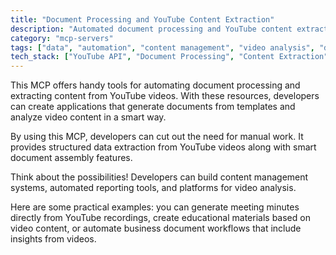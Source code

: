 ```yaml
---
title: "Document Processing and YouTube Content Extraction"
description: "Automated document processing and YouTube content extraction for template-based generation and video analysis without manual work."
category: "mcp-servers"
tags: ["data", "automation", "content management", "video analysis", "document assembly"]
tech_stack: ["YouTube API", "Document Processing", "Content Extraction", "Template Engines", "Automation", "Content Management Systems", "Automated Reporting Tools"]
---
```


This MCP offers handy tools for automating document processing and extracting content from YouTube videos. With these resources, developers can create applications that generate documents from templates and analyze video content in a smart way.

By using this MCP, developers can cut out the need for manual work. It provides structured data extraction from YouTube videos along with smart document assembly features.

Think about the possibilities! Developers can build content management systems, automated reporting tools, and platforms for video analysis.

Here are some practical examples: you can generate meeting minutes directly from YouTube recordings, create educational materials based on video content, or automate business document workflows that include insights from videos.